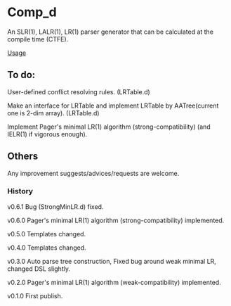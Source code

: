 # Comp_d
An SLR(1), LALR(1), LR(1) parser generator that can be calculated at the compile time (CTFE).

[Usage](https://github.com/marx-saul/Comp_d/wiki)

## To do:
User-defined conflict resolving rules. (LRTable.d)

Make an interface for LRTable and implement LRTable by AATree(current one is 2-dim array). (LRTable.d)

Implement Pager's minimal LR(1) algorithm (strong-compatibility) (and IELR(1) if vigorous enough).

## Others
Any improvement suggests/advices/requests are welcome.

### History
v0.6.1 Bug (StrongMinLR.d) fixed.

v0.6.0 Pager's minimal LR(1) algorithm (strong-compatibility) implemented.

v0.5.0 Templates changed.

v0.4.0 Templates changed.

v0.3.0 Auto parse tree construction, Fixed bug around weak minimal LR, changed DSL slightly.

v0.2.0 Pager's minimal LR(1) algorithm (weak-compatibility) implemented.

v0.1.0 First publish.
